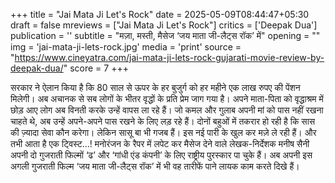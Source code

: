 +++
title = "Jai Mata Ji Let's Rock"
date = 2025-05-09T08:44:47+05:30
draft = false
mreviews = ["Jai Mata Ji Let's Rock"]
critics = ['Deepak Dua']
publication = ''
subtitle = "मज़ा, मस्ती, मैसेज ‘जय माता जी-लैट्स रॉक’ में"
opening = ""
img = 'jai-mata-ji-lets-rock.jpg'
media = 'print'
source = "https://www.cineyatra.com/jai-mata-ji-lets-rock-gujarati-movie-review-by-deepak-dua/"
score = 7
+++

सरकार ने ऐलान किया है कि 80 साल से ऊपर के हर बुजुर्ग को हर महीने एक लाख रुपए की पेंशन मिलेगी। अब अचानक से सब लोगों के भीतर वृद्धों के प्रति प्रेम जाग गया है। अपने माता-पिता को वृद्धाश्रम में छोड़ आए लोग अब विनती करके उन्हें वापस ला रहे हैं। जो कमल और गुलाब अपनी मां को पास नहीं रखना चाहते थे, अब उन्हें अपने-अपने पास रखने के लिए लड़ रहे हैं। दोनों बहुओं में तकरार हो रही है कि सास की ज़्यादा सेवा कौन करेगा। लेकिन सासू बा भी गजब हैं। इस नई पारी के खुल कर मज़े ले रही हैं। और तभी आता है एक ट्विस्ट…! मनोरंजन के रैपर में लपेट कर मैसेज देने वाले लेखक-निर्देशक मनीष सैनी अपनी दो गुजराती फिल्मों ‘ढ’ और ‘गांधी एंड कंपनी’ के लिए राष्ट्रीय पुरस्कार पा चुके हैं। अब अपनी इस अगली गुजराती फिल्म ‘जय माता जी-लैट्स रॉक’ में भी वह तारीफें पाने लायक काम करते दिखे हैं।
